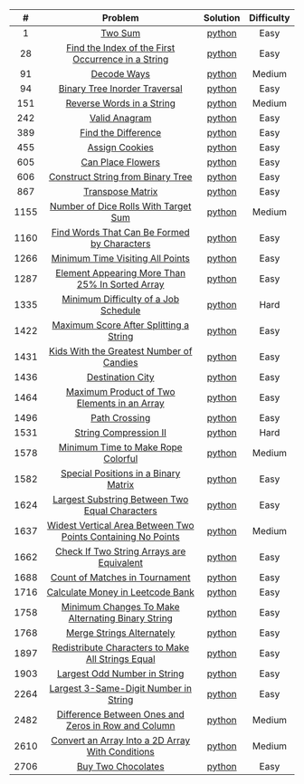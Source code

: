 |  #   |                                                                 Problem                                                                  |                                                                        Solution                                                                         | Difficulty |
|:----:|:----------------------------------------------------------------------------------------------------------------------------------------:|:-------------------------------------------------------------------------------------------------------------------------------------------------------:|:----------:|
|  1   |                                             [Two Sum](https://leetcode.com/problems/two-sum)                                             |                   [python](https://github.com/Mu7annad0/leetcode/blob/ee2d1755d8b12550a97c4fb70bd4e5b4f936688c/leetcode/0001.TwoSum)                    |    Easy    |
|  28  |  [Find the Index of the First Occurrence in a String](https://leetcode.com/problems/find-the-index-of-the-first-occurrence-in-a-string)  |  [python](https://github.com/Mu7annad0/leetcode/blob/b611f9fbbbd03c9d86cf2675c1eb76c3124b65bb/leetcode/0028.FindTheIndexOfTheFirstOccurrenceInAString)  |    Easy    |
|  91  |                                         [Decode Ways](https://leetcode.com/problems/decode-ways)                                         |                 [python](https://github.com/Mu7annad0/leetcode/blob/a58cbeb3702d20cde829b336ea087a9662e59473/leetcode/0091.DecodeWays)                  |   Medium   |
|  94  |                       [Binary Tree Inorder Traversal](https://leetcode.com/problems/binary-tree-inorder-traversal)                       |         [python](https://github.com/Mu7annad0/leetcode/blob/9fce08914a5f3267bdfe02167a965c7504026580/leetcode/0094.BinaryTreeInorderTraversal)          |    Easy    |
| 151  |                           [Reverse Words in a String](https://leetcode.com/problems/reverse-words-in-a-string)                           |                [python](https://github.com/Mu7annad0/leetcode/blob/471db575e14cfc9ba359b52665ef5bcb187332c4/leetcode/0151.ReverseWords)                 |   Medium   |
| 242  |                                       [Valid Anagram](https://leetcode.com/problems/valid-anagram)                                       |                [python](https://github.com/Mu7annad0/leetcode/blob/e1d3ce09b80585a70c9459708e114f5b26e0aa2d/leetcode/0242.ValidAnagram)                 |    Easy    |
| 389  |                                 [Find the Difference](https://leetcode.com/problems/find-the-difference)                                 |              [python](https://github.com/Mu7annad0/leetcode/blob/aac1b06b0bdb2308eb6ec23516b60173c638b161/leetcode/0389.FindTheDifference)              |    Easy    |
| 455  |                                      [Assign Cookies](https://leetcode.com/problems/assign-cookies)                                      |                [python](https://github.com/Mu7annad0/leetcode/blob/1ffedc2aa5195efba055e9175ea9bdf7459069c2/leetcode/0455.AssignCookies)                |    Easy    |
| 605  |                                   [Can Place Flowers](https://leetcode.com/problems/can-place-flowers)                                   |               [python](https://github.com/Mu7annad0/leetcode/blob/471db575e14cfc9ba359b52665ef5bcb187332c4/leetcode/0605.CanPlaceFlowers)               |    Easy    |
| 606  |                   [Construct String from Binary Tree](https://leetcode.com/problems/construct-string-from-binary-tree)                   |        [python](https://github.com/Mu7annad0/leetcode/blob/d535f0a3a7a569b5bb944616acc773dd3e71fdb4/leetcode/0606.ConstructStringFromBinaryTree)        |    Easy    |
| 867  |                                    [Transpose Matrix](https://leetcode.com/problems/transpose-matrix)                                    |               [python](https://github.com/Mu7annad0/leetcode/blob/28c2722fb8202a78f3aeca7c936ec5b5f65fbecb/leetcode/0867.TransposeMatrix)               |    Easy    |
| 1155 |                [Number of Dice Rolls With Target Sum](https://leetcode.com/problems/number-of-dice-rolls-with-target-sum)                |       [python](https://github.com/Mu7annad0/leetcode/blob/bf9b5fd25bfcf759f0cf88f559dc9702a8d1250e/leetcode/1155.NumberOfDiceRollsWithTargetSum)        |   Medium   |
| 1160 |         [Find Words That Can Be Formed by Characters](https://leetcode.com/problems/find-words-that-can-be-formed-by-characters)         |    [python](https://github.com/Mu7annad0/leetcode/blob/1041df9cdfe6577ac5ddffc7d478ab16f44313ce/leetcode/1160.FindWordsThatCanBeFormedByCharacters)     |    Easy    |   
| 1266 |                    [Minimum Time Visiting All Points](https://leetcode.com/problems/minimum-time-visiting-all-points)                    |        [python](https://github.com/Mu7annad0/leetcode/blob/0448a287233fa39c24bf2fdab3e2e90dda6b346b/leetcode/1266.MinimumTimeVisitingAllPoints)         |    Easy    | 
| 1287 |     [Element Appearing More Than 25% In Sorted Array](https://leetcode.com/problems/element-appearing-more-than-25-in-sorted-array)      | [python](https://github.com/Mu7annad0/leetcode/blob/7fca49e0693222847c8e1db472329c08cee86c01/leetcode/1287.ElementAppearingMoreThan25%25InSortedArray)  |    Easy    | 
| 1335 |                [Minimum Difficulty of a Job Schedule](https://leetcode.com/problems/minimum-difficulty-of-a-job-schedule)                |     [python](https://github.com/Mu7annad0/leetcode/blob/78d95b6ae8ad0117885a1367a0c2dce6969e227f/leetcode/1335.MinimumDifficultyOfA%20JobSchedule)      |    Hard    |
| 1422 |              [Maximum Score After Splitting a String](https://leetcode.com/problems/maximum-score-after-splitting-a-string)              |      [python](https://github.com/Mu7annad0/leetcode/blob/5a6d1e2b9ab3c83fbdc95e8c4da1f4a60d90af82/leetcode/1422.MaximumScoreAfterSplittingAString)      |    Easy    |
| 1431 |            [Kids With the Greatest Number of Candies](https://leetcode.com/problems/kids-with-the-greatest-number-of-candies)            |     [python](https://github.com/Mu7annad0/leetcode/blob/9478c5bf08da85575d2e20098d10bc5c06641c92/leetcode/1431.KidsWithTheGreatestNumberOfCandies)      |    Easy    |
| 1436 |                                    [Destination City](https://leetcode.com/problems/destination-city)                                    |               [python](https://github.com/Mu7annad0/leetcode/blob/1b690aee1330e369ecf874406b624c000314dff9/leetcode/1436.DestinationCity)               |    Easy    |
| 1464 |         [Maximum Product of Two Elements in an Array](https://leetcode.com/problems/maximum-product-of-two-elements-in-an-array)         |    [python](https://github.com/Mu7annad0/leetcode/blob/95c2835a6e09adb9f677f2438849e95fb3a6189a/leetcode/1464.MaximumProductOfTwoElementsInAnArray)     |    Easy    | 
| 1496 |                                       [Path Crossing](https://leetcode.com/problems/path-crossing)                                       |                [python](https://github.com/Mu7annad0/leetcode/blob/1900e928e5d8e7da64789e54f5feb10ed47d921a/leetcode/1496.PathCrossing)                 |    Easy    |
| 1531 |                               [String Compression II](https://leetcode.com/problems/string-compression-ii)                               |            [python](https://github.com/Mu7annad0/leetcode/blob/b1ce6e228b0fad9153b043317a46d562312ee506/leetcode/1531.StringCompression-II)             |    Hard    |
| 1578 |                  [Minimum Time to Make Rope Colorful](https://leetcode.com/problems/minimum-time-to-make-rope-colorful)                  |        [python](https://github.com/Mu7annad0/leetcode/blob/58829acfd7f6cc85601f0b305d34e29930069957/leetcode/1578.MinimumTimeToMakeRopeColorful)        |   Medium   |
| 1582 |                [Special Positions in a Binary Matrix](https://leetcode.com/problems/special-positions-in-a-binary-matrix)                |       [python](https://github.com/Mu7annad0/leetcode/blob/c8aba535b0249ba4f505738623992ff5aa0776a4/leetcode/1582.SpecialPositionsInABinaryMatrix)       |    Easy    |
| 1624 |      [Largest Substring Between Two Equal Characters](https://leetcode.com/problems/largest-substring-between-two-equal-characters)      |  [python](https://github.com/Mu7annad0/leetcode/blob/2efffe123398008c045b9959df2e2ba2ee8ca75d/leetcode/1624.LargestSubstringBetweenTwoEqualCharacters)  |    Easy    |
| 1637 |    [Widest Vertical Area Between Two Points Containing No Points](https://leetcode.com/problems/special-positions-in-a-binary-matrix)    |                          [python](https://leetcode.com/problems/widest-vertical-area-between-two-points-containing-no-points)                           |   Medium   |
| 1662 |           [Check If Two String Arrays are Equivalent](https://leetcode.com/problems/check-if-two-string-arrays-are-equivalent)           |     [python](https://github.com/Mu7annad0/leetcode/blob/19398f6f994bcfde588a93a0d7a61abaaddc9fe8/leetcode/1662.CheckIfTwoStringArraysAreEquivalent)     |    Easy    |
| 1688 |                      [Count of Matches in Tournament](https://leetcode.com/problems/count-of-matches-in-tournament)                      |         [python](https://github.com/Mu7annad0/leetcode/blob/33244a525b83fb4b191ed47552bfd957c527445b/leetcode/1688.CountOfMatchesInTournament)          |    Easy    |
| 1716 |                    [Calculate Money in Leetcode Bank](https://leetcode.com/problems/calculate-money-in-leetcode-bank)                    |        [python](https://github.com/Mu7annad0/leetcode/blob/64dc002ef3991b8a6b77b086d12c2da37379d9c2/leetcode/1716.CalculateMoneyInLeetcodeBank)         |    Easy    |
| 1758 |   [Minimum Changes To Make Alternating Binary String](https://leetcode.com/problems/minimum-changes-to-make-alternating-binary-string)   | [python](https://github.com/Mu7annad0/leetcode/blob/323657a53828deac82686679e62dfa49fa7d4c03/leetcode/1758.MinimumChangesToMakeAlternatingBinaryString) |    Easy    |
| 1768 |                           [Merge Strings Alternately](https://leetcode.com/problems/merge-strings-alternately)                           |           [python](https://github.com/Mu7annad0/leetcode/blob/9478c5bf08da85575d2e20098d10bc5c06641c92/leetcode/1768.MergeStringsAlternately)           |    Easy    |
| 1897 |   [Redistribute Characters to Make All Strings Equal](https://leetcode.com/problems/redistribute-characters-to-make-all-strings-equal)   | [python](https://github.com/Mu7annad0/leetcode/blob/3e9450c5deddbc4d67bfe2f9b707ba30174897ff/leetcode/1897.RedistributeCharactersToMakeAllStringsEqual) |    Easy    |
| 1903 |                        [Largest Odd Number in String](https://leetcode.com/problems/largest-odd-number-in-string)                        |          [python](https://github.com/Mu7annad0/leetcode/blob/5edc6f1b5221fa8079c6b8bb8fbc926067c1d68a/leetcode/1903.LargestOddNumberInString)           |    Easy    |
| 2264 |               [Largest 3-Same-Digit Number in String](https://leetcode.com/problems/largest-3-same-digit-number-in-string)               |      [python](https://github.com/Mu7annad0/leetcode/blob/a1bffdfe105d7c868375684e1611b8898c8329d4/leetcode/2264.Largest3-Same-DigitNumberInString)      |    Easy    |
| 2482 | [Difference Between Ones and Zeros in Row and Column](https://leetcode.com/problems/difference-between-ones-and-zeros-in-row-and-column) | [python](https://github.com/Mu7annad0/leetcode/blob/9ea283455dcce3393fcd8573306e4ea7d837d149/leetcode/2482.DifferenceBetweenOnesAndZerosInRowAndColumn) |   Medium   |
| 2610 |    [Convert an Array Into a 2D Array With Conditions](https://leetcode.com/problems/convert-an-array-into-a-2d-array-with-conditions)    |  [python](https://github.com/Mu7annad0/leetcode/blob/1d13ac3999bc34f4f0e44707419d60b37f5ba274/leetcode/2610.ConvertAnArrayIntoA2DArrayWithConditions)   |   Medium   |
| 2706 |                                  [Buy Two Chocolates](https://leetcode.com/problems/buy-two-chocolates)                                  |              [python](https://github.com/Mu7annad0/leetcode/blob/b99ff82b3db93c52e198a0432d7292c8792e591c/leetcode/2706.BuyTwoChocolates)               |    Easy    |